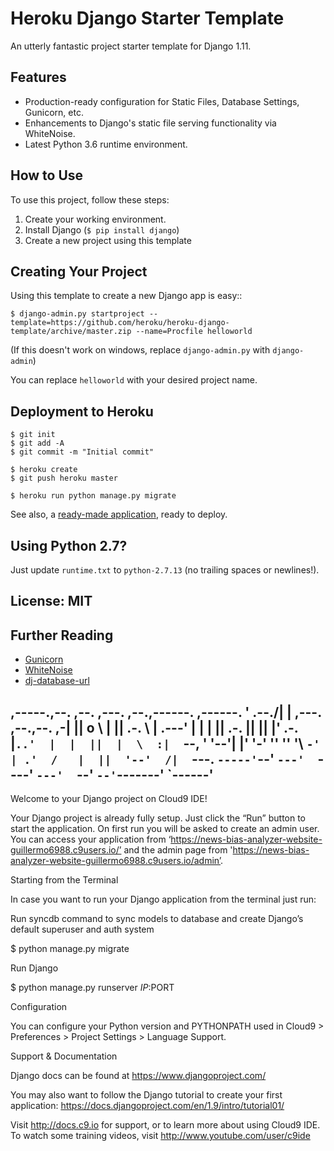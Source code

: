 # Heroku Django Starter Template

An utterly fantastic project starter template for Django 1.11.

## Features

- Production-ready configuration for Static Files, Database Settings, Gunicorn, etc.
- Enhancements to Django's static file serving functionality via WhiteNoise.
- Latest Python 3.6 runtime environment. 

## How to Use

To use this project, follow these steps:

1. Create your working environment.
2. Install Django (`$ pip install django`)
3. Create a new project using this template

## Creating Your Project

Using this template to create a new Django app is easy::

    $ django-admin.py startproject --template=https://github.com/heroku/heroku-django-template/archive/master.zip --name=Procfile helloworld

(If this doesn't work on windows, replace `django-admin.py` with `django-admin`)

You can replace ``helloworld`` with your desired project name.

## Deployment to Heroku

    $ git init
    $ git add -A
    $ git commit -m "Initial commit"

    $ heroku create
    $ git push heroku master

    $ heroku run python manage.py migrate

See also, a [ready-made application](https://github.com/heroku/python-getting-started), ready to deploy.

## Using Python 2.7?

Just update `runtime.txt` to `python-2.7.13` (no trailing spaces or newlines!).


## License: MIT

## Further Reading

- [Gunicorn](https://warehouse.python.org/project/gunicorn/)
- [WhiteNoise](https://warehouse.python.org/project/whitenoise/)
- [dj-database-url](https://warehouse.python.org/project/dj-database-url/)





 ,-----.,--.                  ,--. ,---.   ,--.,------.  ,------.
'  .--./|  | ,---. ,--.,--. ,-|  || o   \  |  ||  .-.  \ |  .---'
|  |    |  || .-. ||  ||  |' .-. |`..'  |  |  ||  |  \  :|  `--, 
'  '--'\|  |' '-' ''  ''  '\ `-' | .'  /   |  ||  '--'  /|  `---.
 `-----'`--' `---'  `----'  `---'  `--'    `--'`-------' `------'
----------------------------------------------------------------- 
Welcome to your Django project on Cloud9 IDE!

Your Django project is already fully setup. Just click the “Run” button to start the application. On first run you will be asked to create an admin user. You can access your application from ‘https://news-bias-analyzer-website-guillermo6988.c9users.io/’ and the admin page from 'https://news-bias-analyzer-website-guillermo6988.c9users.io/admin’.

Starting from the Terminal

In case you want to run your Django application from the terminal just run:

Run syncdb command to sync models to database and create Django’s default superuser and auth system

$ python manage.py migrate

Run Django

$ python manage.py runserver $IP:$PORT

Configuration

You can configure your Python version and PYTHONPATH used in Cloud9 > Preferences > Project Settings > Language Support.

Support & Documentation

Django docs can be found at https://www.djangoproject.com/

You may also want to follow the Django tutorial to create your first application: https://docs.djangoproject.com/en/1.9/intro/tutorial01/

Visit http://docs.c9.io for support, or to learn more about using Cloud9 IDE. To watch some training videos, visit http://www.youtube.com/user/c9ide
